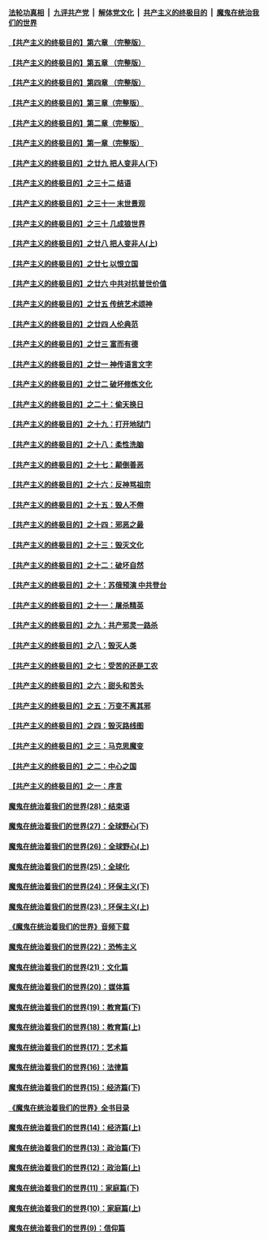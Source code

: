 

####  [法轮功真相](../../../../basic/blob/master/README.md?t=06150101) &nbsp;|&nbsp; [九评共产党](../../../../9ping.md/blob/master/README.md?t=06150101) &nbsp;|&nbsp; [解体党文化](../../../../jtdwh.md/blob/master/README.md?t=06150101)  &nbsp;|&nbsp; [共产主义的终极目的](../../../../gczydzjmd.md/blob/master/README.md?t=06150101) &nbsp;|&nbsp; [魔鬼在统治我们的世界](../../../../mgztzwmdsj.md/blob/master/README.md?t=06150101) 

#### [【共产主义的终极目的】第六章 （完整版）](../pages/nsc422/n11428913.md?t=06150101) 

#### [【共产主义的终极目的】第五章 （完整版）](../pages/nsc422/n11428912.md?t=06150101) 

#### [【共产主义的终极目的】第四章 （完整版）](../pages/nsc422/n11428907.md?t=06150101) 

#### [【共产主义的终极目的】第三章（完整版）](../pages/nsc422/n11428848.md?t=06150101) 

#### [【共产主义的终极目的】第二章（完整版）](../pages/nsc422/n11428831.md?t=06150101) 

#### [【共产主义的终极目的】第一章（完整版）](../pages/nsc422/n11417651.md?t=06150101) 

#### [【共产主义的终极目的】之廿九 把人变非人(下)](../pages/nsc422/n11344140.md?t=06150101) 

#### [【共产主义的终极目的】之三十二 结语](../pages/nsc422/n11360535.md?t=06150101) 

#### [【共产主义的终极目的】之三十一 末世景观](../pages/nsc422/n11351129.md?t=06150101) 

#### [【共产主义的终极目的】之三十 几成狼世界](../pages/nsc422/n11348280.md?t=06150101) 

#### [【共产主义的终极目的】之廿八 把人变非人(上)](../pages/nsc422/n11340492.md?t=06150101) 

#### [【共产主义的终极目的】之廿七 以恨立国](../pages/nsc422/n11336944.md?t=06150101) 

#### [【共产主义的终极目的】之廿六 中共对抗普世价值](../pages/nsc422/n11324785.md?t=06150101) 

#### [【共产主义的终极目的】之廿五 传统艺术颂神](../pages/nsc422/n11296396.md?t=06150101) 

#### [【共产主义的终极目的】之廿四 人伦典范](../pages/nsc422/n11296397.md?t=06150101) 

#### [【共产主义的终极目的】之廿三 富而有德](../pages/nsc422/n11283598.md?t=06150101) 

#### [【共产主义的终极目的】之廿一 神传语言文字](../pages/nsc422/n11263265.md?t=06150101) 

#### [【共产主义的终极目的】之廿二 破坏修炼文化](../pages/nsc422/n11245728.md?t=06150101) 

#### [【共产主义的终极目的】之二十：偷天换日](../pages/nsc422/n11238846.md?t=06150101) 

#### [【共产主义的终极目的】之十九：打开地狱门](../pages/nsc422/n11206376.md?t=06150101) 

#### [【共产主义的终极目的】之十八：柔性洗脑](../pages/nsc422/n11199994.md?t=06150101) 

#### [【共产主义的终极目的】之十七：颠倒善恶](../pages/nsc422/n11179782.md?t=06150101) 

#### [【共产主义的终极目的】之十六：反神骂祖宗](../pages/nsc422/n11166798.md?t=06150101) 

#### [【共产主义的终极目的】之十五：毁人不倦](../pages/nsc422/n11166792.md?t=06150101) 

#### [【共产主义的终极目的】之十四：邪恶之最](../pages/nsc422/n11150249.md?t=06150101) 

#### [【共产主义的终极目的】之十三：毁灭文化](../pages/nsc422/n11135227.md?t=06150101) 

#### [【共产主义的终极目的】之十二：破坏自然](../pages/nsc422/n11135214.md?t=06150101) 

#### [【共产主义的终极目的】之十：苏俄预演 中共登台](../pages/nsc422/n11118424.md?t=06150101) 

#### [【共产主义的终极目的】之十一：屠杀精英](../pages/nsc422/n11118442.md?t=06150101) 

#### [【共产主义的终极目的】之九：共产邪灵一路杀](../pages/nsc422/n11114139.md?t=06150101) 

#### [【共产主义的终极目的】之八：毁灭人类](../pages/nsc422/n11108503.md?t=06150101) 

#### [【共产主义的终极目的】之七：受苦的还是工农](../pages/nsc422/n11101809.md?t=06150101) 

#### [【共产主义的终极目的】之六：甜头和苦头](../pages/nsc422/n11096971.md?t=06150101) 

#### [【共产主义的终极目的】之五：万变不离其邪](../pages/nsc422/n11091285.md?t=06150101) 

#### [【共产主义的终极目的】之四：毁灭路线图](../pages/nsc422/n11086284.md?t=06150101) 

#### [【共产主义的终极目的】之三：马克思魔变](../pages/nsc422/n11061941.md?t=06150101) 

#### [【共产主义的终极目的】之二：中心之国](../pages/nsc422/n11047728.md?t=06150101) 

#### [【共产主义的终极目的】之一：序言](../pages/nsc422/n11086077.md?t=06150101) 

#### [魔鬼在统治着我们的世界(28)：结束语](../pages/nsc422/n10936246.md?t=06150101) 

#### [魔鬼在统治着我们的世界(27)：全球野心(下)](../pages/nsc422/n10928319.md?t=06150101) 

#### [魔鬼在统治着我们的世界(26)：全球野心(上)](../pages/nsc422/n10900318.md?t=06150101) 

#### [魔鬼在统治着我们的世界(25)：全球化](../pages/nsc422/n10788205.md?t=06150101) 

#### [魔鬼在统治着我们的世界(24)：环保主义(下)](../pages/nsc422/n10695307.md?t=06150101) 

#### [魔鬼在统治着我们的世界(23)：环保主义(上)](../pages/nsc422/n10688613.md?t=06150101) 

#### [《魔鬼在统治着我们的世界》音频下载](../pages/nsc422/n10635553.md?t=06150101) 

#### [魔鬼在统治着我们的世界(22)：恐怖主义](../pages/nsc422/n10614727.md?t=06150101) 

#### [魔鬼在统治着我们的世界(21)：文化篇](../pages/nsc422/n10597706.md?t=06150101) 

#### [魔鬼在统治着我们的世界(20)：媒体篇](../pages/nsc422/n10586579.md?t=06150101) 

#### [魔鬼在统治着我们的世界(19)：教育篇(下)](../pages/nsc422/n10564808.md?t=06150101) 

#### [魔鬼在统治着我们的世界(18)：教育篇(上)](../pages/nsc422/n10526970.md?t=06150101) 

#### [魔鬼在统治着我们的世界(17)：艺术篇](../pages/nsc422/n10499093.md?t=06150101) 

#### [魔鬼在统治着我们的世界(16)：法律篇](../pages/nsc422/n10485969.md?t=06150101) 

#### [魔鬼在统治着我们的世界(15)：经济篇(下)](../pages/nsc422/n10469975.md?t=06150101) 

#### [《魔鬼在统治着我们的世界》全书目录](../pages/nsc422/n10464261.md?t=06150101) 

#### [魔鬼在统治着我们的世界(14)：经济篇(上)](../pages/nsc422/n10457370.md?t=06150101) 

#### [魔鬼在统治着我们的世界(13)：政治篇(下)](../pages/nsc422/n10448270.md?t=06150101) 

#### [魔鬼在统治着我们的世界(12)：政治篇(上)](../pages/nsc422/n10444576.md?t=06150101) 

#### [魔鬼在统治着我们的世界(11)：家庭篇(下)](../pages/nsc422/n10440961.md?t=06150101) 

#### [魔鬼在统治着我们的世界(10)：家庭篇(上)](../pages/nsc422/n10435448.md?t=06150101) 

#### [魔鬼在统治着我们的世界(9)：信仰篇](../pages/nsc422/n10432159.md?t=06150101) 

